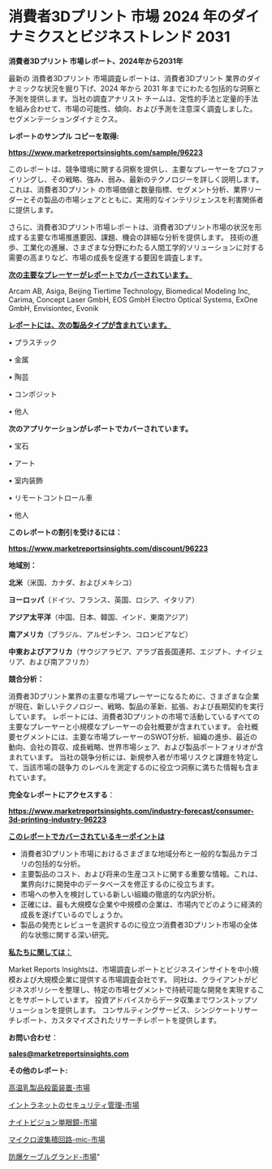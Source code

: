 # 消費者3Dプリント 市場 2024 年のダイナミクスとビジネストレンド 2031

<strong>消費者3Dプリント 市場レポート、2024年から2031年</strong>

最新の 消費者3Dプリント 市場調査レポートは、消費者3Dプリント 業界のダイナミックな状況を掘り下げ、2024 年から 2031 年までにわたる包括的な洞察と予測を提供します。当社の調査アナリスト チームは、定性的手法と定量的手法を組み合わせて、市場の可能性、傾向、および予測を注意深く調査しました。 セグメンテーションダイナミクス。



<strong>レポートのサンプル コピーを取得:</strong> <a href=https://www.marketreportsinsights.com/sample/96223>

<strong><u>https://www.marketreportsinsights.com/sample/96223</u></strong></a>

このレポートは、競争環境に関する洞察を提供し、主要なプレーヤーをプロファイリングし、その戦略、強み、弱み、最新のテクノロジーを詳しく説明します。 これは、消費者3Dプリント の市場価値と数量指標、セグメント分析、業界リーダーとその製品の市場シェアとともに、実用的なインテリジェンスを利害関係者に提供します。

さらに、消費者3Dプリント市場レポートは、消費者3Dプリント市場の状況を形成する主要な市場推進要因、課題、機会の詳細な分析を提供します。 技術の進歩、工業化の進展、さまざまな分野にわたる人間工学的ソリューションに対する需要の高まりなど、市場の成長を促進する要因を調査します。



<strong><u>次の主要なプレーヤーがレポートでカバーされています。</u></strong>

Arcam AB, Asiga, Beijing Tiertime Technology, Biomedical Modeling Inc, Carima, Concept Laser GmbH, EOS GmbH Electro Optical Systems, ExOne GmbH, Envisiontec, Evonik



<strong><u><b>レポートには、次の製品タイプが含まれています。</b></u></strong>

• プラスチック

• 金属

• 陶芸

• コンポジット

• 他人



<strong><b>次のアプリケーションがレポートでカバーされています。</b></strong>

• 宝石

• アート

• 室内装飾

• リモートコントロール車

• 他人



<strong><b>このレポートの割引を受けるには：</b></strong><a href=https://www.marketreportsinsights.com/discount/96223>

<strong><u>https://www.marketreportsinsights.com/discount/96223</u></strong></a>



<strong>地域別：</strong>



<strong>北米</strong>（米国、カナダ、およびメキシコ）



<strong>ヨーロッパ</strong>（ドイツ、フランス、英国、ロシア、イタリア）



<strong>アジア太平洋</strong>（中国、日本、韓国、インド、東南アジア）



<strong>南アメリカ</strong>（ブラジル、アルゼンチン、コロンビアなど）



<strong>中東およびアフリカ</strong>（サウジアラビア、アラブ首長国連邦、エジプト、ナイジェリア、および南アフリカ）



<strong>競合分析：</strong>

消費者3Dプリント業界の主要な市場プレーヤーになるために、さまざまな企業が現在、新しいテクノロジー、戦略、製品の革新、拡張、および長期契約を実行しています。 レポートには、消費者3Dプリントの市場で活動しているすべての主要なプレーヤーと小規模なプレーヤーの会社概要が含まれています。 会社概要セグメントには、主要な市場プレーヤーのSWOT分析、組織の進歩、最近の動向、会社の買収、成長戦略、世界市場シェア、および製品ポートフォリオが含まれています。 当社の競争分析には、新規参入者が市場リスクと課題を特定して、当該市場の競争力 のレベルを測定するのに役立つ洞察に満ちた情報も含まれています。



<strong>完全なレポートにアクセスする</strong>：

<a href=https://www.marketreportsinsights.com/industry-forecast/consumer-3d-printing-industry-96223>

<strong><u>https://www.marketreportsinsights.com/industry-forecast/consumer-3d-printing-industry-96223</u></strong></a>



<strong><u><b>このレポートでカバーされているキーポイントは</b></u></strong>
<ul>
  <li>消費者3Dプリント市場におけるさまざまな地域分布と一般的な製品カテゴリの包括的な分析。</li>
  <li>主要製品のコスト、および将来の生産コストに関する重要な情報。これは、業界向けに開発中のデータベースを修正するのに役立ちます。</li>
  <li>市場への参入を検討している新しい組織の徹底的な内訳分析。</li>
  <li>正確には、最も大規模な企業や中規模の企業は、市場内でどのように経済的成長を遂げているのでしょうか。</li>
  <li>製品の発売とレビューを選択するのに役立つ消費者3Dプリント市場の全体的な状態に関する深い研究。</li>
</ul>


<strong><u><b>私たちに関しては：</b></u></strong>

Market Reports Insightsは、市場調査レポートとビジネスインサイトを中小規模および大規模企業に提供する市場調査会社です。 同社は、クライアントがビジネスポリシーを整理し、特定の市場セグメントで持続可能な開発を実現することをサポートしています。 投資アドバイスからデータ収集までワンストップソリューションを提供します。 コンサルティングサービス、シンジケートリサーチレポート、カスタマイズされたリサーチレポートを提供します。



<strong><b>お問い合わせ</b></strong>：

<a href=mailto:sales@marketreportsinsights.com>

<strong><u>sales@marketreportsinsights.com</u></strong></a>



<strong>その他のレポート:</strong>

<a href=https://www.linkedin.com/pulse/高温乳製品殺菌装置-市場-2023-競争分析と事業成長-2030-pr-news-hub-pt3xf/>高温乳製品殺菌装置-市場</a>

<a href=https://www.linkedin.com/pulse/イントラネットのセキュリティ管理-市場-2023-総利益と主要ベンダー-xjtwf/>イントラネットのセキュリティ管理-市場</a>

<a href=https://www.linkedin.com/pulse/ナイトビジョン単眼鏡-市場-2023-総利益と主要ベンダー-2030-analytics-achievers-24-analysis-febjf/>ナイトビジョン単眼鏡-市場</a>

<a href=https://www.linkedin.com/pulse/マイクロ波集積回路-mic-市場-2023-新興市場-将来の動向と市場需要-yifjf/>マイクロ波集積回路-mic-市場</a>

<a href=https://www.linkedin.com/pulse/防爆ケーブルグランド-市場-2030-年までの需要に焦点を当てた-2023-bzv3f/>防爆ケーブルグランド-市場</a>"
